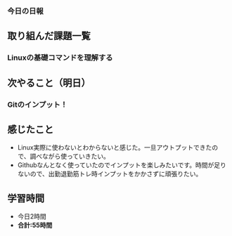 ### 今日の日報
## 取り組んだ課題一覧
### Linuxの基礎コマンドを理解する
## 次やること（明日）
### Gitのインプット！
## 感じたこと
- Linux実際に使わないとわからないと感じた。一旦アウトプットできたので、調べながら使っていきたい。
- Githubなんとなく使っていたのでインプットを楽しみたいです。時間が足りないので、出勤退勤筋トレ時インプットをかかさずに頑張りたい。

## 学習時間
- 今日2時間
- **合計:55時間**
